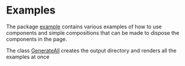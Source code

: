 # Examples

The package [example](https://github.com/gabrielchiquini/PDFCrate/tree/main/examples/src/main/java/org/examples)
contains various examples of how to use components and simple compositions
that can be made to dispose the components in the page.

The class [GenerateAll](https://github.com/gabrielchiquini/PDFCrate/tree/main/examples/src/main/java/org/examples/GenerateAll.java)
creates the output directory and renders all the examples at once

